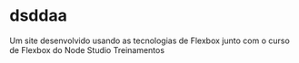 # dsddaa
 Um site desenvolvido usando as tecnologias de Flexbox junto com o curso de Flexbox do Node Studio Treinamentos
